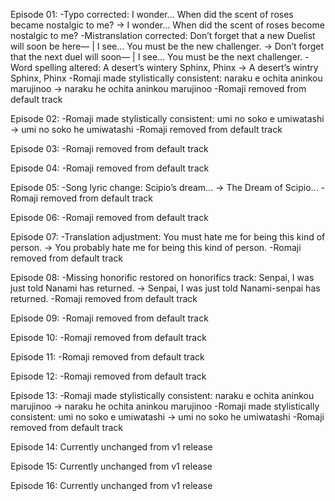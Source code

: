 Episode 01:
-Typo corrected: I wonder… When did the scent of roses became nostalgic to me? -> I wonder… When did the scent of roses become nostalgic to me?
-Mistranslation corrected: Don’t forget that a new Duelist will soon be here— | I see… You must be the new challenger. -> Don’t forget that the next duel will soon— | I see… You must be the next challenger.
-Word spelling altered: A desert’s wintery Sphinx, Phinx -> A desert’s wintry Sphinx, Phinx
-Romaji made stylistically consistent: naraku e ochita aninkou marujinoo -> naraku he ochita aninkou marujinoo
-Romaji removed from default track

Episode 02:
-Romaji made stylistically consistent: umi no soko e umiwatashi -> umi no soko he umiwatashi
-Romaji removed from default track

Episode 03:
-Romaji removed from default track

Episode 04:
-Romaji removed from default track

Episode 05:
-Song lyric change: Scipio’s dream... -> The Dream of Scipio...
-Romaji removed from default track

Episode 06:
-Romaji removed from default track

Episode 07:
-Translation adjustment: You must hate me for being this kind of person. -> You probably hate me for being this kind of person.
-Romaji removed from default track

Episode 08:
-Missing honorific restored on honorifics track: Senpai, I was just told Nanami has returned. -> Senpai, I was just told Nanami-senpai has returned.
-Romaji removed from default track

Episode 09:
-Romaji removed from default track

Episode 10:
-Romaji removed from default track

Episode 11:
-Romaji removed from default track

Episode 12:
-Romaji removed from default track

Episode 13:
-Romaji made stylistically consistent: naraku e ochita aninkou marujinoo -> naraku he ochita aninkou marujinoo
-Romaji made stylistically consistent: umi no soko e umiwatashi -> umi no soko he umiwatashi
-Romaji removed from default track

Episode 14:
Currently unchanged from v1 release

Episode 15:
Currently unchanged from v1 release

Episode 16:
Currently unchanged from v1 release